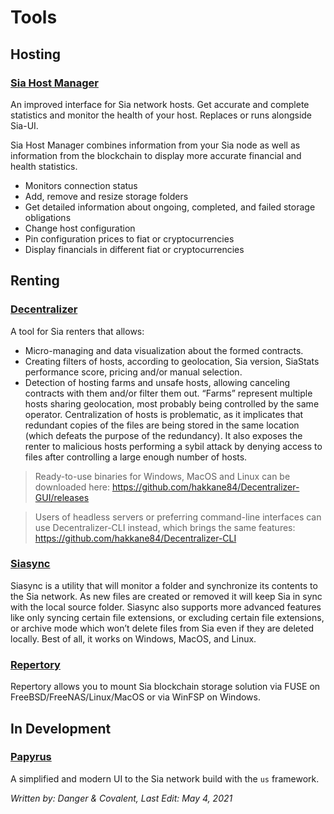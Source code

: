 # Tools
## Hosting
### [Sia Host Manager](https://siacentral.com/host-manager)
An improved interface for Sia network hosts. Get accurate and complete statistics and monitor the health of your host. Replaces or runs alongside Sia-UI.

Sia Host Manager combines information from your Sia node as well as information from the blockchain to display more accurate financial and health statistics.

* Monitors connection status
* Add, remove and resize storage folders
* Get detailed information about ongoing, completed, and failed storage obligations
* Change host configuration
* Pin configuration prices to fiat or cryptocurrencies
* Display financials in different fiat or cryptocurrencies

## Renting
### [Decentralizer](https://keops.cc/decentralizer)
A tool for Sia renters that allows:

* Micro-managing and data visualization about the formed contracts.
* Creating filters of hosts, according to geolocation, Sia version, SiaStats performance score, pricing and/or manual selection.
* Detection of hosting farms and unsafe hosts, allowing canceling contracts with them and/or filter them out. “Farms” represent multiple hosts sharing geolocation, most probably being controlled by the same operator. Centralization of hosts is problematic, as it implicates that redundant copies of the files are being stored in the same location (which defeats the purpose of the redundancy). It also exposes the renter to malicious hosts performing a sybil attack by denying access to files after controlling a large enough number of hosts.

> Ready-to-use binaries for Windows, MacOS and Linux can be downloaded here: https://github.com/hakkane84/Decentralizer-GUI/releases

> Users of headless servers or preferring command-line interfaces can use Decentralizer-CLI instead, which brings the same features: https://github.com/hakkane84/Decentralizer-CLI

### [Siasync](https://github.com/tbenz9)
Siasync is a utility that will monitor a folder and synchronize its contents to the Sia network. As new files are created or removed it will keep Sia in sync with the local source folder. Siasync also supports more advanced features like only syncing certain file extensions, or excluding certain file extensions, or archive mode which won’t delete files from Sia even if they are deleted locally. Best of all, it works on Windows, MacOS, and Linux.

### [Repertory](https://bitbucket.org/blockstorage)
Repertory allows you to mount Sia blockchain storage solution via FUSE on FreeBSD/FreeNAS/Linux/MacOS or via WinFSP on Windows.

## In Development
### [Papyrus](https://gitlab.com/lukehmcc/papyrus)
A simplified and modern UI to the Sia network build with the `us` framework.

*Written by: Danger & Covalent, Last Edit: May 4, 2021*
